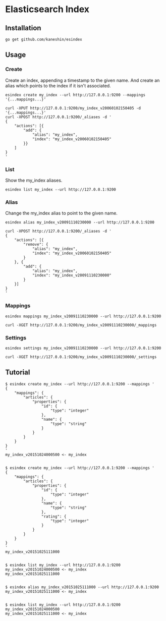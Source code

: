 # Elasticsearch Index

## Installation

```
go get github.com/kaneshin/esindex
```


## Usage

### Create

Create an index, appending a timestamp to the given name. And create an alias which points to the index if it isn't associated.

```
esindex create my_index --url http://127.0.0.1:9200 --mappings '{...mappings...}'
```

```
curl -XPUT http://127.0.0.1:9200/my_index_v20060102150405 -d '{...mappings...}'
curl -XPOST http://127.0.0.1:9200/_aliases -d '
{
    "actions": [{
        "add": {
            "alias": "my_index",
            "index": "my_index_v20060102150405"
        }}
    ]
}
'
```

### List

Show the my_index aliases.

```
esindex list my_index --url http://127.0.0.1:9200
```


### Alias

Change the my_index alias to point to the given name.

```
esindex alias my_index_v20091110230000 --url http://127.0.0.1:9200
```

```
curl -XPOST http://127.0.0.1:9200/_aliases -d '
{
    "actions": [{
        "remove": {
            "alias": "my_index",
            "index": "my_index_v20060102150405"
        }
    }, {
        "add": {
            "alias": "my_index",
            "index": "my_index_v20091110230000"
        }
    }]
}
'
```


### Mappings

```
esindex mappings my_index_v20091110230000 --url http://127.0.0.1:9200
```

```
curl -XGET http://127.0.0.1:9200/my_index_v20091110230000/_mappings
```


### Settings

```
esindex settings my_index_v20091110230000 --url http://127.0.0.1:9200
```

```
curl -XGET http://127.0.0.1:9200/my_index_v20091110230000/_settings
```


## Tutorial

```
$ esindex create my_index --url http://127.0.0.1:9200 --mappings '
{
    "mappings": {
        "articles": {
            "properties": {
                "id": {
                    "type": "integer"
                },
                "name": {
                    "type": "string"
                }
            }
        }
    }
}
'
my_index_v20151024000500 <- my_index


$ esindex create my_index --url http://127.0.0.1:9200 --mappings '
{
    "mappings": {
        "articles": {
            "properties": {
                "id": {
                    "type": "integer"
                },
                "name": {
                    "type": "string"
                },
                "rating": {
                    "type": "integer"
                }
            }
        }
    }
}
'
my_index_v20151025111000


$ esindex list my_index --url http://127.0.0.1:9200
my_index_v20151024000500 <- my_index
my_index_v20151025111000


$ esindex alias my_index_v20151025111000 --url http://127.0.0.1:9200
my_index_v20151025111000 <- my_index


$ esindex list my_index --url http://127.0.0.1:9200
my_index_v20151024000500
my_index_v20151025111000 <- my_index
```
